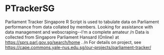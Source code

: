 # PTrackerSG
Parliament Tracker Singapore
R Script is used to tabulate data on Parliament performance from data collated by members. Looking for assistance with data management and webscraping--I'm a complete amateur
/n
Data is collected from Singapore Parliament Hansard (Online) at https://sprs.parl.gov.sg/search/home . 
/n
For details on project, see https://cape.commons.yale-nus.edu.sg/our-projects/parliament-tracker/
